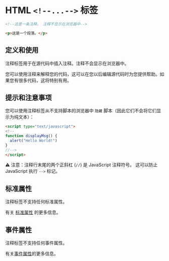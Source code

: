 HTML `<!--...-->` 标签
===

```html
<!--这是一条注释。 注释不显示在浏览器中-->

<p>这是一个段落。</p>
```

## 定义和使用

注释标签用于在源代码中插入注释。注释不会显示在浏览器中。

您可以使用注释来解释您的代码，这可以在您以后编辑源代码时为您提供帮助。如果您有很多代码，这将特别有用。

## 提示和注意事项

您可以使用注释标签从不支持脚本的浏览器中 `隐藏` 脚本（因此它们不会将它们显示为纯文本）：

```html
<script type="text/javascript">
<!--
function displayMsg() {
  alert("Hello World!")
}
//-->
</script> 
```

⚠️ 注意：注释行末尾的两个正斜杠 (`//`) 是 JavaScript 注释符号。 这可以防止 JavaScript 执行 `-->` 标记。


## 标准属性

注释标签不支持任何标准属性。

有关 [标准属性](../reference/standardattributes.md) 的更多信息。

## 事件属性

注释标签不支持任何事件属性。

有关[事件属性](../reference/eventattributes.md)的更多信息。